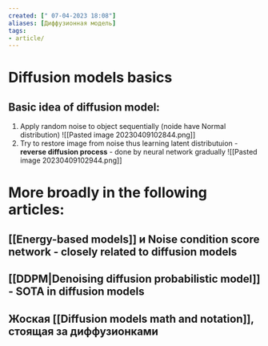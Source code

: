 ```yaml
---
created: [" 07-04-2023 18:08"]
aliases: [Диффузионная модель]
tags:
- article/
---
```


# Diffusion models basics


## Basic idea of diffusion model:

1) Apply random noise to object sequentially (noide have Normal distribution)
![[Pasted image 20230409102844.png]]
2) Try to restore image from noise thus learning latent distributuion - **reverse diffusion process** - done by neural network gradually
![[Pasted image 20230409102944.png]]



# More broadly in the following articles:

## [[Energy-based models]] и Noise condition score network  - closely related to diffusion models


## [[DDPM|Denoising diffusion probabilistic model]] - SOTA in diffusion models


## Жоская [[Diffusion models math and notation]], стоящая за диффузионками

